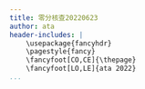```yaml
---
title: 零分核查20220623 
author: ata 
header-includes: |
    \usepackage{fancyhdr}
    \pagestyle{fancy}
    \fancyfoot[CO,CE]{\thepage}
    \fancyfoot[LO,LE]{ata 2022}
...
```


